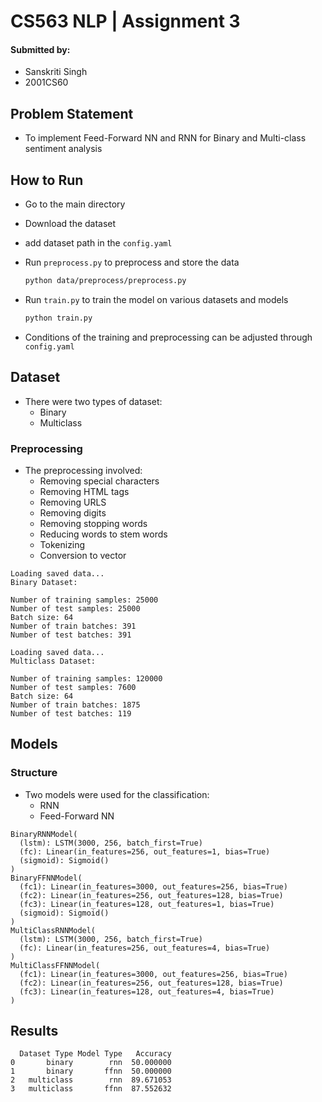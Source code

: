 # CS563 NLP | Assignment 3

#### Submitted by:
- Sanskriti Singh
- 2001CS60

## Problem Statement

 - To implement Feed-Forward NN and RNN for Binary and Multi-class sentiment analysis

## How to Run

- Go to the main directory
- Download the dataset
- add dataset path in the `config.yaml`
- Run `preprocess.py` to preprocess and store the data

    ```bash
    python data/preprocess/preprocess.py
    ```
- Run `train.py` to train the model on various datasets and models

    ```bash
    python train.py
    ```
- Conditions of the training and preprocessing can be adjusted through `config.yaml`

## Dataset

- There were two types of dataset:
    - Binary
    - Multiclass

### Preprocessing

- The preprocessing involved:
    - Removing special characters
    - Removing HTML tags
    - Removing URLS
    - Removing digits
    - Removing stopping words
    - Reducing words to stem words
    - Tokenizing
    - Conversion to vector

```text
Loading saved data...
Binary Dataset:

Number of training samples: 25000
Number of test samples: 25000
Batch size: 64
Number of train batches: 391
Number of test batches: 391

Loading saved data...
Multiclass Dataset:

Number of training samples: 120000
Number of test samples: 7600
Batch size: 64
Number of train batches: 1875
Number of test batches: 119
```

## Models

### Structure

 - Two models were used for the classification:
    - RNN
    - Feed-Forward NN

```text
BinaryRNNModel(
  (lstm): LSTM(3000, 256, batch_first=True)
  (fc): Linear(in_features=256, out_features=1, bias=True)
  (sigmoid): Sigmoid()
)
BinaryFFNNModel(
  (fc1): Linear(in_features=3000, out_features=256, bias=True)
  (fc2): Linear(in_features=256, out_features=128, bias=True)
  (fc3): Linear(in_features=128, out_features=1, bias=True)
  (sigmoid): Sigmoid()
)
MultiClassRNNModel(
  (lstm): LSTM(3000, 256, batch_first=True)
  (fc): Linear(in_features=256, out_features=4, bias=True)
)
MultiClassFFNNModel(
  (fc1): Linear(in_features=3000, out_features=256, bias=True)
  (fc2): Linear(in_features=256, out_features=128, bias=True)
  (fc3): Linear(in_features=128, out_features=4, bias=True)
)
```

## Results

```text
  Dataset Type Model Type   Accuracy                                                                                                                  
0       binary        rnn  50.000000
1       binary       ffnn  50.000000
2   multiclass        rnn  89.671053
3   multiclass       ffnn  87.552632

```
